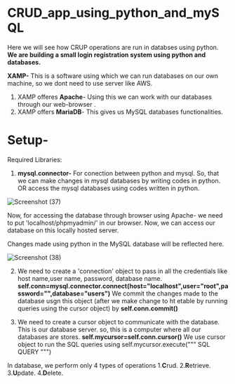 # CRUD_app_using_python_and_mySQL
Here we will see how CRUP operations are run in databses using python.
**We are building a small login registration system using python and databases.**

**XAMP-** This is a software using which we can run databases on our own machine, so we dont need to use server like AWS.
1. XAMP offeres **Apache**- Using this we can work with our databases through our web-browser .
2. XAMP offers **MariaDB**- This gives us MySQL databases functionalities.


# Setup-
Required Libraries:
1.  **mysql.connector-** For conection between python and mysql. So, that we can make changes in mysql databases by writing codes in python. OR access the mysql databases using codes written in python.

![Screenshot (37)](https://user-images.githubusercontent.com/92416952/181185243-70e20372-4f0e-4a05-ade6-50ef53c46fdc.png)

Now, for accessing the database through browser using Apache- we need to put 'localhost/phpmyadmin/' in our browser. Now, we can access our database on this locally hosted server. 

Changes made using python in the MySQL database will be reflected here.

![Screenshot (38)](https://user-images.githubusercontent.com/92416952/181186719-0412fa04-4e27-4f7b-a18b-044641ad014a.png)

2.  We need to create a 'connection' object to pass in all the credentials like host name,user name, password, database name. **self.conn=mysql.connector.connect(host="localhost",user="root",password="",database="users")**
We commit the changes made to the database usgn this object (after we make change to ht etable by running queries using the cursor object) by **self.conn.commit()**
     
3.  We need to create a cursor object to communicate with the database.
This is our database server. so, this is a computer where all our databases are stores.
**self.mycursor=self.conn.cursor()**
We use cursor object to run the SQL queries using self.mycursor.execute(""" SQL QUERY """)

In database, we perform only 4 types of operations
1.**C**rud.
2.**R**etrieve.
3.**U**pdate.
4.**D**elete.


